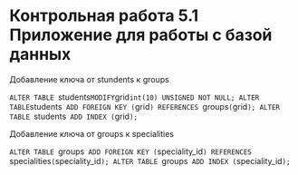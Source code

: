 # Контрольная работа 5.1 Приложение для работы с базой данных

Добавление ключа от stundents к groups

`ALTER TABLE `students` MODIFY `grid` int(10) UNSIGNED NOT NULL;
ALTER TABLE `students`
    ADD FOREIGN KEY (`grid`) REFERENCES `groups`(`grid`);
ALTER TABLE `students`
    ADD INDEX (`grid`);`

Добавление ключа от groups к specialities

`ALTER TABLE `groups`
    ADD FOREIGN KEY (`speciality_id`) REFERENCES `specialities`(`speciality_id`);
ALTER TABLE `groups`
    ADD INDEX (`speciality_id`);`
